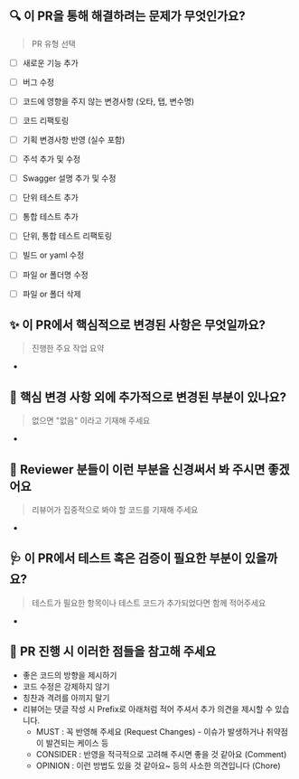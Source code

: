 ## 🔍️ 이 PR을 통해 해결하려는 문제가 무엇인가요?

>PR 유형 선택
- [ ] 새로운 기능 추가
- [ ] 버그 수정
- [ ] 코드에 영향을 주지 않는 변경사항 (오타, 탭, 변수명)
- [ ] 코드 리팩토링
- [ ] 기획 변경사항 반영 (실수 포함)
- [ ] 주석 추가 및 수정
- [ ] Swagger 설명 추가 및 수정
- [ ] 단위 테스트 추가
- [ ] 통합 테스트 추가
- [ ] 단위, 통합 테스트 리팩토링
- [ ] 빌드 or yaml 수정
- [ ] 파일 or 폴더명 수정
- [ ] 파일 or 폴더 삭제


## ✨ 이 PR에서 핵심적으로 변경된 사항은 무엇일까요?
> 진행한 주요 작업 요약
*

## 🔖 핵심 변경 사항 외에 추가적으로 변경된 부분이 있나요?
> 없으면 "없음" 이라고 기재해 주세요
*

## 🙏 Reviewer 분들이 이런 부분을 신경써서 봐 주시면 좋겠어요
> 리뷰어가 집중적으로 봐야 할 코드를 기재해 주세요
*

## 🩺 이 PR에서 테스트 혹은 검증이 필요한 부분이 있을까요?
> 테스트가 필요한 항목이나 테스트 코드가 추가되었다면 함께 적어주세요
*

## 📌 PR 진행 시 이러한 점들을 참고해 주세요
* 좋은 코드의 방향을 제시하기
* 코드 수정은 강제하지 않기
* 칭찬과 격려를 아끼지 말기
* 리뷰어는 댓글 작성 시 Prefix로 아래처럼 적어 주셔서 추가 의견을 제시할 수 있습니다.
    * MUST     : 꼭 반영해 주세요 (Request Changes) - 이슈가 발생하거나 취약점이 발견되는 케이스 등
    * CONSIDER : 반영을 적극적으로 고려해 주시면 좋을 것 같아요 (Comment)
    * OPINION  : 이런 방법도 있을 것 같아요~ 등의 사소한 의견입니다 (Chore)
